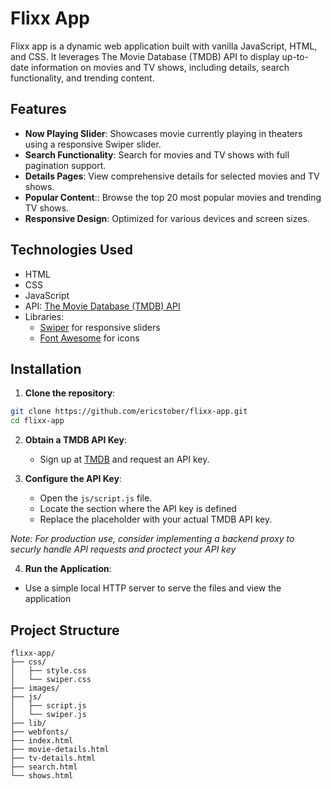 # Flixx App

Flixx app is a dynamic web application built with vanilla JavaScript, HTML, and CSS. It leverages The Movie Database (TMDB) API to display up-to-date information on movies and TV shows, including details, search functionality, and trending content.

## Features

- **Now Playing Slider**: Showcases movie currently playing in theaters using a responsive Swiper slider.
- **Search Functionality**: Search for movies and TV shows with full pagination support.
- **Details Pages**: View comprehensive details for selected movies and TV shows.
- **Popular Content**:: Browse the top 20 most popular movies and trending TV shows.
- **Responsive Design**: Optimized for various devices and screen sizes.

## Technologies Used

- HTML
- CSS
- JavaScript
- API: [The Movie Database (TMDB) API](https://www.themoviedb.org)
- Libraries:
  - [Swiper](https://swiperjs.com/) for responsive sliders
  - [Font Awesome](https://fontawesome.com/) for icons

## Installation

1. **Clone the repository**:

```bash
git clone https://github.com/ericstober/flixx-app.git
cd flixx-app
```

2. **Obtain a TMDB API Key**:

   - Sign up at [TMDB](https://www.themoviedb.org) and request an API key.

3. **Configure the API Key**:
   - Open the `js/script.js` file.
   - Locate the section where the API key is defined
   - Replace the placeholder with your actual TMDB API key.

_Note: For production use, consider implementing a backend proxy to securly handle API requests and proctect your API key_

4. **Run the Application**:

- Use a simple local HTTP server to serve the files and view the application

## Project Structure

```
flixx-app/
├── css/
│   ├── style.css
│   └── swiper.css
├── images/
├── js/
│   ├── script.js
│   └── swiper.js
├── lib/
├── webfonts/
├── index.html
├── movie-details.html
├── tv-details.html
├── search.html
└── shows.html
```
